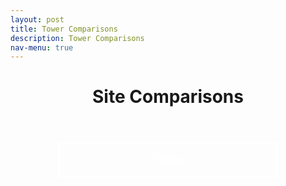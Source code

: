 ```yaml
---
layout: post
title: Tower Comparisons
description: Tower Comparisons
nav-menu: true
---
```


<script>
window.onload = function() {
  var coll = document.getElementsByClassName("collapsible");
  var i;

  for (i = 0; i < coll.length; i++) {
    coll[i].addEventListener("click", function() {
      this.classList.toggle("active");
      var content = this.nextElementSibling;
      if (content.style.display === "block") {
        content.style.display = "none";
      } else {
        content.style.display = "block";
      }
    });
  }
}
</script>

<style>
.collapsible {
  background-color: transparent;
  color: white;
  text-align: center;
  padding: 15px;
  border: 2px solid white;
  font-size: 20px;
  justify-content: center;
  align-items: center;
  cursor: pointer;
  transition: background-color 0.5s, color 0.5s, border-color 0.5s;
  width: 70%;
  display: block;
  margin: 0 auto;
  margin-bottom: 10px;
  line-height: normal; /* Add this line */
  margin-bottom: 10px;
}
.content {
  display: none;
  margin: auto;
  width: 70%;
}
.collapsibleContainer {
  text-align: center;
}
.grid-container {
  display: grid;
  grid-template-columns: repeat(auto-fill, minmax(300px, 1fr)); /* increased from 250px to 300px */
  gap: 10px;
  justify-content: center;
}
.vertical-line {
  width: 1px; /* Line width */
  height: 200px; /* Line height - adjust according to your image height */
  background-color: #A9A9A9; /* Line color - dark gray */
  grid-column: 3; /* Adjust the grid column if needed */
}
</style>

<header>
    <h1 style="text-align:center;">Site Comparisons</h1>
</header>

<div class="collapsibleContainer">
<button class="collapsible">Other</button>
<div class="content">

<!-- u_star section -->
<h2>Friction Velocity (u_star)</h2>

<!-- Replace 'fluxtower1' with the actual tower names -->
<!-- Create an anchor link for each image. The href attribute points to the full-sized image, and the img element displays a smaller version. -->

<!-- Today Plots -->
<h3>Today Plots</h3>
<div class="grid-container">
{% for i in (1..4) %}
  <div>
    <h4>Flux Tower {{i}}</h4>
    <a href="fluxtower{{i}}/daily_plots/fluxtower{{i}}_u_star_today.png" target="_blank">
      <img src="fluxtower{{i}}/daily_plots/fluxtower{{i}}_u_star_today.png" alt="Fluxtower{{i}} - u_star today" onerror="imgError(this);">
    </a>
  </div>
{% endfor %}
</div>

<!-- Yesterday Plots -->
<h3>Yesterday Plots</h3>
<div class="grid-container">
{% for i in (1..4) %}
  <div>
    <h4>Flux Tower {{i}}</h4>
    <a href="fluxtower{{i}}/daily_plots/fluxtower{{i}}_u_star_yesterday.png" target="_blank">
      <img src="fluxtower{{i}}/daily_plots/fluxtower{{i}}_u_star_yesterday.png" alt="Fluxtower{{i}} - u_star yesterday" onerror="imgError(this);">
    </a>
  </div>
{% endfor %}
</div>

<!-- Rest of the content (Hs and tau sections) would go here, modified in a similar fashion -->

</div>
</div>

<script>
function imgError(image) {
    image.onerror = "";
    image.outerHTML = '<img src="../../images/cat_attempt.png" alt="Cat 404" style="width: 200px; display: block; margin: auto;"><div>Sorry, not available! This means we don\'t have data for today yet, or the values are all NA!</div>';
    return true;
}
</script>
